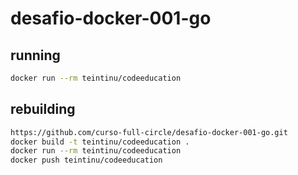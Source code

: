 # desafio-docker-001-go

## running
```bash
docker run --rm teintinu/codeeducation
```
## rebuilding
```bash
https://github.com/curso-full-circle/desafio-docker-001-go.git
docker build -t teintinu/codeeducation .
docker run --rm teintinu/codeeducation
docker push teintinu/codeeducation
```
